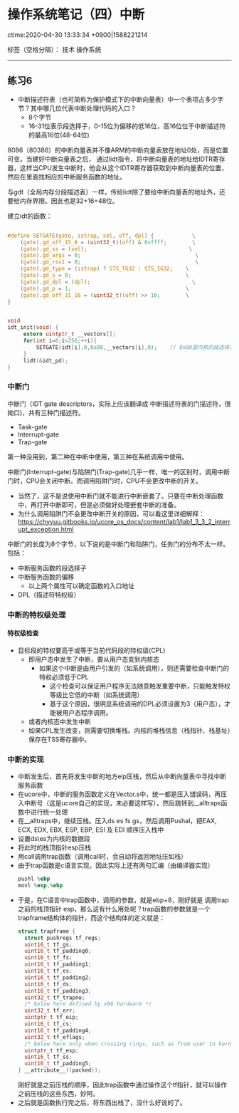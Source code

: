 # 操作系统笔记（四）中断
ctime:2020-04-30 13:33:34 +0900|1588221214

标签（空格分隔）： 技术 操作系统

---

## 练习6

- 中断描述符表（也可简称为保护模式下的中断向量表）中一个表项占多少字节？其中哪几位代表中断处理代码的入口？
  - 8个字节
  - 16-31位表示段选择子，0-15位为偏移的低16位，高16位位于中断描述符的最高16位(48-64位)

8086（80386）的中断向量表并不像ARM的中断向量表放在地址0处，而是位置可变。当建好中断向量表之后，
通过lidt指令，将中断向量表的地址给IDTR寄存器，这样当CPU发生中断时，他会从这个IDTR寄存器获取到中断向量表的位置，
然后在里面找相应的中断服务函数的地址。

与gdt（全局内存分段描述表）一样，传给lidt除了要给中断向量表的地址外，还要给内存界限。因此也是32+16=48位。

建立idt的函数：

```c

#define SETGATE(gate, istrap, sel, off, dpl) {            \
    (gate).gd_off_15_0 = (uint32_t)(off) & 0xffff;        \
    (gate).gd_ss = (sel);                                \
    (gate).gd_args = 0;                                    \
    (gate).gd_rsv1 = 0;                                    \
    (gate).gd_type = (istrap) ? STS_TG32 : STS_IG32;    \
    (gate).gd_s = 0;                                    \
    (gate).gd_dpl = (dpl);                                \
    (gate).gd_p = 1;                                    \
    (gate).gd_off_31_16 = (uint32_t)(off) >> 16;        \
}


void
idt_init(void) {
     extern uintptr_t __vectors[];
     for(int i=0;i<256;++i){
         SETGATE(idt[i],0,0x08,__vectors[i],0);    // 0x08是内核的段选择子
     }
     lidt(&idt_pd);
}
```

### 中断门

中断门（IDT gate descriptors，实际上应该翻译成 中断描述符表的门描述符，很拗口)，共有三种门描述符。

- Task-gate 
- Interrupt-gate
- Trap-gate
  
第一种没用到，第二种在中断中使用，第三种在系统调用中使用。

中断门(Interrupt-gate)与陷阱门(Trap-gate)几乎一样，唯一的区别时，调用中断门时，CPU会关闭中断。而调用陷阱门时，CPU不会更改中断的开关。

- 当然了，这不是说使用中断门就不能进行中断嵌套了。只要在中断处理函数中，再打开中断即可，但是必须做好处理嵌套中断的准备。
- 为什么调用陷阱门不会更改中断开关的原因，可以看这里详细解释：https://chyyuu.gitbooks.io/ucore_os_docs/content/lab1/lab1_3_3_2_interrupt_exception.html

中断门的长度为8个字节，以下说的是中断门和陷阱门，任务门的分布不太一样。
包括：

- 中断服务函数的段选择子
- 中断服务函数的偏移
  - 以上两个属性可以确定函数的入口地址
- DPL（描述符特权级）

### 中断的特权级处理

#### 特权级检查

- 目标段的特权要高于或等于当前代码段的特权级(CPL)
  - 即用户态中发生了中断，要从用户态变到内核态
    - 如果这个中断是由用户引发的（如系统调用），则还需要检查中断门的特权必须低于CPL
      - 这个检查可以保证用户程序无法随意触发重要中断，只能触发特权等级比它低的中断（如系统调用）
      - 基于这个原因，很明显系统调用的DPL必须设置为3（用户态），才能被用户态程序调用。
  - 或者内核态中发生中断
  - 如果CPL发生改变，则需要切换堆栈。内核的堆栈信息（栈指针、栈基址）保存在TSS寄存器中。

### 中断的实现

- 中断发生后，首先将发生中断的地方eip压栈，然后从中断向量表中寻找中断服务函数
- 在ucore中，中断的服务函数定义在Vector.s中，统一都是压入错误码，再压入中断号（这是ucore自己的实现，未必要这样写），然后跳转到__alltraps函数中进行统一处理
- 在__alltraps中，继续压栈。压入ds es fs gs，然后调用Pushal，把EAX, ECX, EDX, EBX, ESP, EBP, ESI 及 EDI 顺序压入栈中
- 设置ds\es为内核的数据段
- 将此时的栈顶指针esp压栈
- 用call调用trap函数（调用call时，会自动将返回地址压如栈）
- 由于trap函数是c语言实现，因此实际上还有两句汇编（由编译器实现）
  ```asm
  pushl %ebp
  movl %esp,%ebp
  ```
- 于是，在C语言中trap函数中，调用的参数，就是ebp+8，刚好就是 调用trap之前的栈顶指针 esp，那么这有什么用处呢？trap函数的参数就是一个trapframe结构体的指针，而这个结构体的定义就是：
  ```c
  struct trapframe {
    struct pushregs tf_regs;
    uint16_t tf_gs;
    uint16_t tf_padding0;
    uint16_t tf_fs;
    uint16_t tf_padding1;
    uint16_t tf_es;
    uint16_t tf_padding2;
    uint16_t tf_ds;
    uint16_t tf_padding3;
    uint32_t tf_trapno;
    /* below here defined by x86 hardware */
    uint32_t tf_err;
    uintptr_t tf_eip;
    uint16_t tf_cs;
    uint16_t tf_padding4;
    uint32_t tf_eflags;
    /* below here only when crossing rings, such as from user to kernel */
    uintptr_t tf_esp;
    uint16_t tf_ss;
    uint16_t tf_padding5;
  } __attribute__((packed));
  ```
  刚好就是之前压栈的顺序，因此trap函数中通过操作这个tf指针，就可以操作之前压栈的这些东西，妙阿。
- 之后就是函数执行完之后，将东西出栈了，没什么好说的了。  